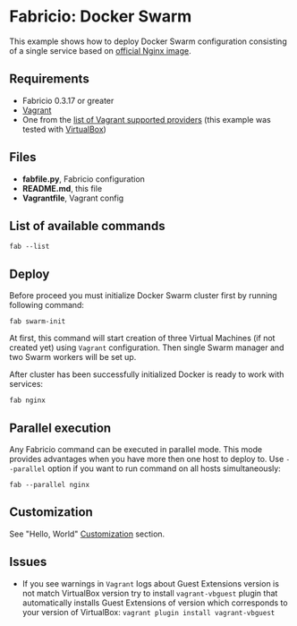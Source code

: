 # Fabricio: Docker Swarm

This example shows how to deploy Docker Swarm configuration consisting of a single service based on [official Nginx image](https://hub.docker.com/_/nginx/).

## Requirements
* Fabricio 0.3.17 or greater
* [Vagrant](https://www.vagrantup.com)
* One from the [list of Vagrant supported providers](https://www.vagrantup.com/docs/providers/) (this example was tested with [VirtualBox](https://www.virtualbox.org/))

## Files
* __fabfile.py__, Fabricio configuration
* __README.md__, this file
* __Vagrantfile__, Vagrant config

## List of available commands

    fab --list

## Deploy

Before proceed you must initialize Docker Swarm cluster first by running following command:

    fab swarm-init
    
At first, this command will start creation of three Virtual Machines (if not created yet) using `Vagrant` configuration. Then single Swarm manager and two Swarm workers will be set up.
 
After cluster has been successfully initialized Docker is ready to work with services:

    fab nginx
    
## Parallel execution

Any Fabricio command can be executed in parallel mode. This mode provides advantages when you have more then one host to deploy to. Use `--parallel` option if you want to run command on all hosts simultaneously:

    fab --parallel nginx
    
## Customization

See "Hello, World" [Customization](../../hello_world/#customization) section.

## Issues

* If you see warnings in `Vagrant` logs about Guest Extensions version is not match VirtualBox version try to install `vagrant-vbguest` plugin that automatically installs Guest Extensions of version which corresponds to your version of VirtualBox: `vagrant plugin install vagrant-vbguest`
